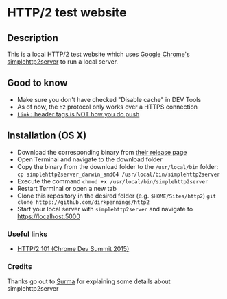 # HTTP/2 test website

## Description

This is a local HTTP/2 test website which uses [Google Chrome's simplehttp2server](https://github.com/GoogleChrome/simplehttp2server) to run a local server.

## Good to know

* Make sure you don't have checked "Disable cache" in DEV Tools
* As of now, the `h2` protocol only works over a HTTPS connection
* [`Link:` header tags is NOT how you do push](https://twitter.com/dassurma/status/748616497115836416)

## Installation (OS X)

* Download the corresponding binary from [their release page](https://github.com/GoogleChrome/simplehttp2server/releases)
* Open Terminal and navigate to the download folder
* Copy the binary from the download folder to the `/usr/local/bin` folder: `cp simplehttp2server_darwin_amd64 /usr/local/bin/simplehttp2server`
* Execute the command `chmod +x /usr/local/bin/simplehttp2server`
* Restart Terminal or open a new tab
* Clone this repository in the desired folder (e.g. `$HOME/Sites/http2`) `git clone https://github.com/dirkpennings/http2`
* Start your local server with `simplehttp2server` and navigate to [https://localhost:5000](https://localhost:5000)

### Useful links

* [HTTP/2 101 (Chrome Dev Summit 2015)](https://www.youtube.com/watch?v=r5oT_2ndjms&t=21m59s)

### Credits

Thanks go out to [Surma](https://github.com/surma) for explaining some details about simplehttp2server